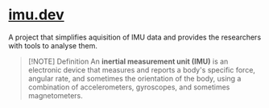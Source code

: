 # [imu.dev](imu.dev)

A project that simplifies aquisition of IMU data and provides the researchers with tools to analyse them.

> [!NOTE] Definition
> An **inertial measurement unit (IMU)** is an electronic device that measures and reports a body's specific force, angular rate, and sometimes the orientation of the body, using a combination of accelerometers, gyroscopes, and sometimes magnetometers.
